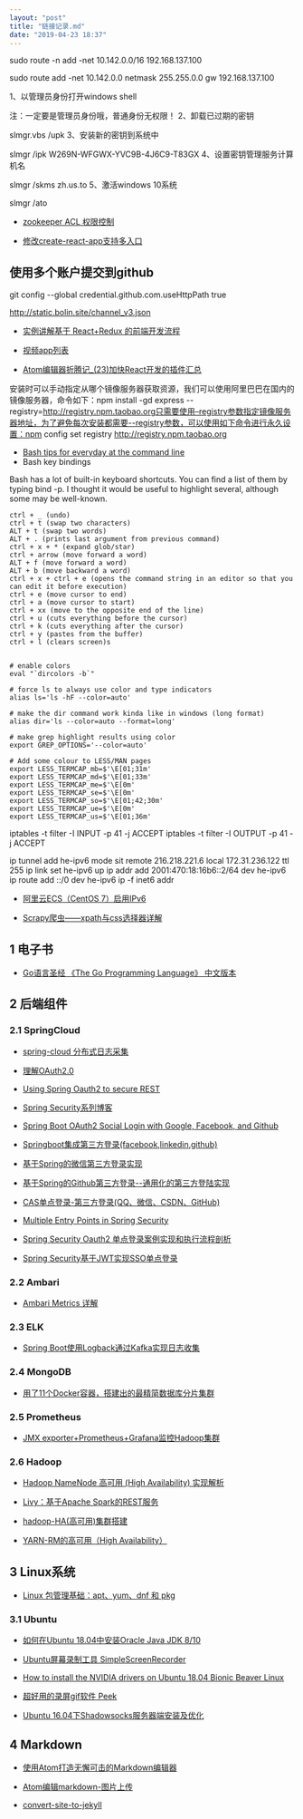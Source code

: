 ```yaml
---
layout: "post"
title: "链接记录.md"
date: "2019-04-23 18:37"
---
```

sudo route -n add -net 10.142.0.0/16  192.168.137.100

sudo route add -net 10.142.0.0 netmask 255.255.0.0 gw 192.168.137.100



1、以管理员身份打开windows shell

注：一定要是管理员身份哦，普通身份无权限！
2、卸载已过期的密钥

slmgr.vbs /upk
3、安装新的密钥到系统中

slmgr /ipk W269N-WFGWX-YVC9B-4J6C9-T83GX
4、设置密钥管理服务计算机名

slmgr /skms zh.us.to
5、激活windows 10系统

slmgr /ato

+ [zookeeper ACL 权限控制](https://841809077.github.io/2019/04/12/Zookeeper-ACL.html)

+ [修改create-react-app支持多入口](http://imshuai.com/create-react-app-multiple-entry-points/)

## 使用多个账户提交到github

git config --global credential.github.com.useHttpPath true



http://static.bolin.site/channel_v3.json


+ [实例讲解基于 React+Redux 的前端开发流程](https://segmentfault.com/a/1190000005356568)

+ [视频app列表](https://www.hanyastar.com/webUS/apps-store-video.html)

+ [Atom编辑器折腾记_(23)加快React开发的插件汇总](https://blog.csdn.net/crper/article/details/52196675)


安装时可以手动指定从哪个镜像服务器获取资源，我们可以使用阿里巴巴在国内的镜像服务器，命令如下：npm install -gd express --registry=http://registry.npm.taobao.org只需要使用–registry参数指定镜像服务器地址，为了避免每次安装都需要--registry参数，可以使用如下命令进行永久设置：npm config set registry http://registry.npm.taobao.org

+ [Bash tips for everyday at the command line](https://opensource.com/article/18/5/bash-tricks)
+ Bash key bindings

Bash has a lot of built-in keyboard shortcuts. You can find a list of them by typing bind -p. I thought it would be useful to highlight several, although some may be well-known.

    ctrl + _ (undo)
    ctrl + t (swap two characters)
    ALT + t (swap two words)
    ALT + . (prints last argument from previous command)
    ctrl + x + * (expand glob/star)
    ctrl + arrow (move forward a word)
    ALT + f (move forward a word)
    ALT + b (move backward a word)
    ctrl + x + ctrl + e (opens the command string in an editor so that you can edit it before execution)
    ctrl + e (move cursor to end)
    ctrl + a (move cursor to start)
    ctrl + xx (move to the opposite end of the line)
    ctrl + u (cuts everything before the cursor)
    ctrl + k (cuts everything after the cursor)
    ctrl + y (pastes from the buffer)
    ctrl + l (clears screen)s


    # enable colors
    eval "`dircolors -b`"

    # force ls to always use color and type indicators
    alias ls='ls -hF --color=auto'

    # make the dir command work kinda like in windows (long format)
    alias dir='ls --color=auto --format=long'

    # make grep highlight results using color
    export GREP_OPTIONS='--color=auto'

    # Add some colour to LESS/MAN pages
    export LESS_TERMCAP_mb=$'\E[01;31m'
    export LESS_TERMCAP_md=$'\E[01;33m'
    export LESS_TERMCAP_me=$'\E[0m'
    export LESS_TERMCAP_se=$'\E[0m'
    export LESS_TERMCAP_so=$'\E[01;42;30m'
    export LESS_TERMCAP_ue=$'\E[0m'
    export LESS_TERMCAP_us=$'\E[01;36m'



iptables -t filter -I INPUT -p 41 -j ACCEPT
iptables -t filter -I OUTPUT -p 41 -j ACCEPT


ip tunnel add he-ipv6 mode sit remote 216.218.221.6 local 172.31.236.122 ttl 255
ip link set he-ipv6 up
ip addr add 2001:470:18:16b6::2/64 dev he-ipv6
ip route add ::/0 dev he-ipv6
ip -f inet6 addr


+ [阿里云ECS（CentOS 7）启用IPv6 ](http://hellonp.com/%E9%98%BF%E9%87%8C%E4%BA%91ecs%E5%90%AF%E7%94%A8ipv6/)

+ [Scrapy爬虫——xpath与css选择器详解](https://www.jianshu.com/p/489c5d21cdc7)


## 1 电子书
* [Go语言圣经 《The Go Programming Language》 中文版本](https://docs.hacknode.org/gopl-zh/)

## 2 后端组件


### 2.1 SpringCloud
* [spring-cloud 分布式日志采集](https://blog.csdn.net/guduyishuai/article/details/79228306)
* [理解OAuth2.0](http://www.ruanyifeng.com/blog/2014/05/oauth_2_0.html)

* [Using Spring Oauth2 to secure REST](http://www.tinmegali.com/en/2017/06/25/oauth2-using-spring/)

* [Spring Security系列博客](https://www.jianshu.com/u/fb66b7412d27)

* [Spring Boot OAuth2 Social Login with Google, Facebook, and Github](https://www.callicoder.com/spring-boot-security-oauth2-social-login-part-1/)

* [Springboot集成第三方登录(facebook,linkedin,github)](https://blog.csdn.net/iverson2010112228/article/details/53673132)

* [基于Spring的微信第三方登录实现](https://www.tianmaying.com/tutorial/OAuth-login-weixin)

* [基于Spring的Github第三方登录--通用化的第三方登陆实现](https://www.tianmaying.com/tutorial/OAuth-login-impl)


* [CAS单点登录-第三方登录(QQ、微信、CSDN、GitHub)](https://blog.csdn.net/u010475041/article/details/78300586)

* [Multiple Entry Points in Spring Security](https://www.baeldung.com/spring-security-multiple-entry-points)

* [Spring Security Oauth2 单点登录案例实现和执行流程剖析](https://www.cnblogs.com/xifengxiaoma/p/10043173.html)

* [Spring Security基于JWT实现SSO单点登录](https://blog.csdn.net/qq_36144258/article/details/79425942)

### 2.2 Ambari

* [Ambari Metrics 详解](https://www.ibm.com/developerworks/cn/opensource/os-cn-ambari-metrics/index.html)

### 2.3 ELK
* [Spring Boot使用Logback通过Kafka实现日志收集](http://blog.microservice4.net/2018/08/23/springboot-logback-kafka/)


### 2.4 MongoDB
* [用了11个Docker容器，搭建出的最精简数据库分片集群](https://www.toutiao.com/a6641517937695916551/)
### 2.5 Prometheus
* [JMX exporter+Prometheus+Grafana监控Hadoop集群](https://www.cnblogs.com/caizhenghui/p/9132414.html)


### 2.6 Hadoop
* [Hadoop NameNode 高可用 (High Availability) 实现解析](https://www.ibm.com/developerworks/cn/opensource/os-cn-hadoop-name-node/index.html)

* [Livy：基于Apache Spark的REST服务](http://jerryshao.me/2018/01/05/livy-spark-based-rest-service/)

* [hadoop-HA(高可用)集群搭建](http://www.codebusy.cc/2018/04/16/hadoop-HA\(%E9%AB%98%E5%8F%AF%E7%94%A8\)%E9%9B%86%E7%BE%A4%E6%90%AD%E5%BB%BA/)

* [YARN-RM的高可用（High Availability）](https://www.zybuluo.com/changedi/note/675439)

## 3 Linux系统
* [Linux 包管理基础：apt、yum、dnf 和 pkg](https://linux.cn/article-8782-1.html)

### 3.1 Ubuntu

* [如何在Ubuntu 18.04中安装Oracle Java JDK 8/10](https://www.linuxidc.com/Linux/2018-06/152667.htm)

* [Ubuntu屏幕录制工具 SimpleScreenRecorder](https://blog.csdn.net/Draonly/article/details/74898031)

* [How to install the NVIDIA drivers on Ubuntu 18.04 Bionic Beaver Linux ](https://linuxconfig.org/how-to-install-the-nvidia-drivers-on-ubuntu-18-04-bionic-beaver-linux)

* [超好用的录屏gif软件 Peek](https://www.jianshu.com/p/9069991bbce6)
* [Ubuntu 16.04下Shadowsocks服务器端安装及优化](https://www.polarxiong.com/archives/Ubuntu-16-04%E4%B8%8BShadowsocks%E6%9C%8D%E5%8A%A1%E5%99%A8%E7%AB%AF%E5%AE%89%E8%A3%85%E5%8F%8A%E4%BC%98%E5%8C%96.html)

## 4 Markdown
* [使用Atom打造无懈可击的Markdown编辑器](https://www.cnblogs.com/fanzhidongyzby/p/6637084.html)

* [Atom编辑markdown-图片上传](https://www.jianshu.com/p/fa30b769c5cc)

* [convert-site-to-jekyll](https://jekyllrb.com/tutorials/convert-site-to-jekyll/)
